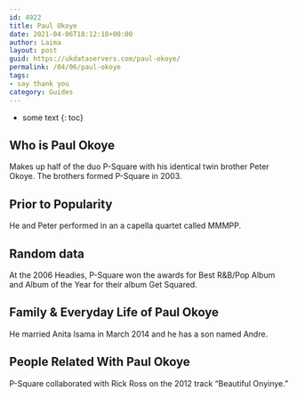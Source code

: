 ```yaml
---
id: 4922
title: Paul Okoye
date: 2021-04-06T18:12:18+00:00
author: Laima
layout: post
guid: https://ukdataservers.com/paul-okoye/
permalink: /04/06/paul-okoye
tags:
- say thank you
category: Guides
---
```


* some text
{: toc}


## Who is Paul Okoye
                  
                  
                  
Makes up half of the duo P-Square with his identical twin brother Peter Okoye. The brothers formed P-Square in 2003.
                  
              
            
              
            
                
                
                
## Prior to Popularity
                  
                  
                  
He and Peter performed in an a capella quartet called MMMPP.
                  
              
            
              
            
                
                
                
## Random data
                  
                  
                  
At the 2006 Headies, P-Square won the awards for Best R&B/Pop Album and Album of the Year for their album Get Squared.
                  
              
            
              
            
                
                
                
## Family & Everyday Life of Paul Okoye
                  
                  
                  
He married Anita Isama in March 2014 and he has a son named Andre.
                  
              
            
              
            
                
                
                
## People Related With Paul Okoye
                  
                  
                  
P-Square collaborated with Rick Ross on the 2012 track &#8220;Beautiful Onyinye.&#8221;
                  
              
            
              
            
                
              
            
              
              
            
            
              
            
          
          
          